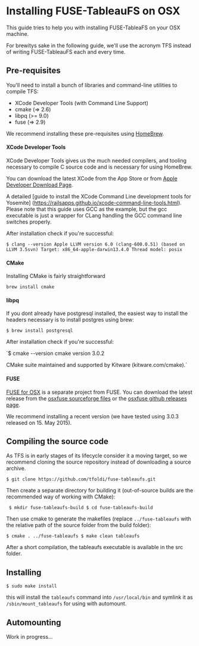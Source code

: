 # Installing FUSE-TableauFS on OSX

This guide tries to help you with installing FUSE-TableaFS on your OSX
machine.

For brewitys sake in the following guide, we'll use the acronym TFS instead of writing
FUSE-TableauFS each and every time.

## Pre-requisites

You'll need to install a bunch of libraries and command-line utilities
to compile TFS:

- XCode Developer Tools (with Command Line Support)
- cmake (=> 2.6)
- libpq (>= 9.0)
- fuse (=> 2.9)

We recommend installing these pre-requisites using
[HomeBrew](http://brew.sh/).


#### XCode Developer Tools

XCode Developer Tools gives us the much needed compilers, and tooling
necessary to compile C source code and is necessary for using HomeBrew.

You can download the latest XCode from the App Store or from
[Apple Developer Download Page](https://developer.apple.com/xcode/downloads/).

A detailed [guide to install the XCode Command Line development tools for Yosemite]
(https://railsapps.github.io/xcode-command-line-tools.html). Please note
that this guide uses GCC as the example, but the gcc executable is just
a wrapper for CLang handling the GCC command line switches properly.

After installation check if you're successful:

`$ clang --version
Apple LLVM version 6.0 (clang-600.0.51) (based on LLVM 3.5svn)
Target: x86_64-apple-darwin13.4.0
Thread model: posix`


#### CMake

Installing CMake is fairly straightforward

`brew install cmake`

#### libpq

If you dont already have postgresql installed, the easiest way to
install the headers necessary is to install postgres using brew:

`$ brew install postgresql`

After installation check if you're successful:

`$ cmake --version
cmake version 3.0.2

CMake suite maintained and supported by Kitware (kitware.com/cmake).`

#### FUSE

[FUSE for OSX](http://osxfuse.github.io) is a separate project from
FUSE. You can download the latest release from the
[osxfuse sourceforge files](http://sourceforge.net/projects/osxfuse/files/)
or the [osxfuse github releases page](https://github.com/osxfuse/osxfuse/releases).

We recommend installing a recent version (we have tested using 3.0.3
released on 15. May 2015).


## Compiling the source code

As TFS is in early stages of its lifecycle consider it a moving target, so we recommend
cloning the source repository instead of downloading a source archive.

`$ git clone https://github.com/tfoldi/fuse-tableaufs.git`

Then create a separate directory for building it (out-of-source builds
are the recommended way of working with CMake):

`
$ mkdir fuse-tableaufs-build
$ cd fuse-tableaufs-build`

Then use cmake to generate the makefiles (replace `../fuse-tableaufs` with the relative
path of the source folder from the build folder):

`$ cmake . ../fuse-tableaufs
 $ make clean tableaufs`

After a short compilation, the tableaufs executable is available in the
src folder.


## Installing


`$ sudo make install`

this will install the `tableaufs` command into `/usr/local/bin` and
symlink it as `/sbin/mount_tableaufs` for using with automount.



## Automounting

Work in progress...





